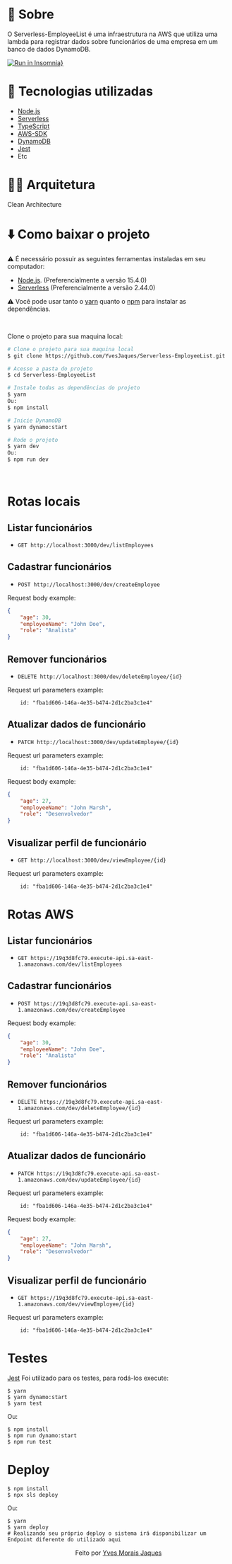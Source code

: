 # :memo: Sobre

 O Serverless-EmployeeList é uma infraestrutura na AWS que utiliza uma lambda para registrar dados sobre funcionários de uma empresa em um banco de dados DynamoDB.

[![Run in Insomnia}](https://insomnia.rest/images/run.svg)](https://insomnia.rest/run/?label=Serverless-EmployeeList&uri=https%3A%2F%2Fraw.githubusercontent.com%2FYvesJaques%2FServerless-EmployeeList%2Fmain%2FEmployee_list_Insomnia_2021-07-17.json)

# :wrench: Tecnologias utilizadas

- [Node.js](https://nodejs.org/en/)
- [Serverless](https://www.serverless.com)
- [TypeScript](https://www.typescriptlang.org/)
- [AWS-SDK](https://docs.aws.amazon.com/sdk-for-javascript/index.html)
- [DynamoDB](https://aws.amazon.com/pt/dynamodb/)
- [Jest](https://jestjs.io)
- Etc

# :construction_worker_man: Arquitetura

Clean Architecture

# :arrow_down: Como baixar o projeto

⚠ É necessário possuir as seguintes ferramentas instaladas em seu computador:
- [Node.js](https://nodejs.org/en/). (Preferencialmente a versão 15.4.0)
- [Serverless](https://www.serverless.com) (Preferencialmente a versão 2.44.0)

⚠ Você pode usar tanto o [yarn](https://yarnpkg.com/) quanto o [npm]() para instalar as dependências.


<br />

Clone o projeto para sua maquina local:
```bash
# Clone o projeto para sua maquina local
$ git clone https://github.com/YvesJaques/Serverless-EmployeeList.git

# Acesse a pasta do projeto
$ cd Serverless-EmployeeList

# Instale todas as dependências do projeto
$ yarn
Ou:
$ npm install

# Inicie DynamoDB
$ yarn dynamo:start

# Rode o projeto
$ yarn dev
Ou:
$ npm run dev
```
<br />

# Rotas locais
## Listar funcionários
* `GET http://localhost:3000/dev/listEmployees`
## Cadastrar funcionários
* `POST http://localhost:3000/dev/createEmployee`

Request body example:
```json
{	
	"age": 30,
	"employeeName": "John Doe",
	"role": "Analista"
}
```
## Remover funcionários
* `DELETE http://localhost:3000/dev/deleteEmployee/{id}`
  
Request url parameters example:
```
    id: "fba1d606-146a-4e35-b474-2d1c2ba3c1e4"  
```
## Atualizar dados de funcionário
* `PATCH http://localhost:3000/dev/updateEmployee/{id}`

Request url parameters example:
```
    id: "fba1d606-146a-4e35-b474-2d1c2ba3c1e4"
```
Request body example:
```json
{	
	"age": 27,
	"employeeName": "John Marsh",
	"role": "Desenvolvedor"
}
```
## Visualizar perfil de funcionário
* `GET http://localhost:3000/dev/viewEmployee/{id}`
  
Request url parameters example:
```
    id: "fba1d606-146a-4e35-b474-2d1c2ba3c1e4"  
```

# Rotas AWS
## Listar funcionários
* `GET https://19q3d8fc79.execute-api.sa-east-1.amazonaws.com/dev/listEmployees`
## Cadastrar funcionários
* `POST https://19q3d8fc79.execute-api.sa-east-1.amazonaws.com/dev/createEmployee`

Request body example:
```json
{	
	"age": 30,
	"employeeName": "John Doe",
	"role": "Analista"
}
```
## Remover funcionários
* `DELETE https://19q3d8fc79.execute-api.sa-east-1.amazonaws.com/dev/deleteEmployee/{id}`
  
Request url parameters example:
```
    id: "fba1d606-146a-4e35-b474-2d1c2ba3c1e4"  
```
## Atualizar dados de funcionário
* `PATCH https://19q3d8fc79.execute-api.sa-east-1.amazonaws.com/dev/updateEmployee/{id}`

Request url parameters example:
```
    id: "fba1d606-146a-4e35-b474-2d1c2ba3c1e4"
```
Request body example:
```json
{	
	"age": 27,
	"employeeName": "John Marsh",
	"role": "Desenvolvedor"
}
```
## Visualizar perfil de funcionário
* `GET https://19q3d8fc79.execute-api.sa-east-1.amazonaws.com/dev/viewEmployee/{id}`
  
Request url parameters example:
```
    id: "fba1d606-146a-4e35-b474-2d1c2ba3c1e4"  
```

# Testes
[Jest](https://jestjs.io/) Foi utilizado para os testes, para rodá-los execute:
```
$ yarn
$ yarn dynamo:start
$ yarn test
```
Ou:
```
$ npm install
$ npm run dynamo:start
$ npm run test
```

# Deploy
```
$ npm install
$ npx sls deploy
```
Ou:
``` 
$ yarn
$ yarn deploy
# Realizando seu próprio deploy o sistema irá disponibilizar um Endpoint diferente do utilizado aqui
```

<p align="center">Feito por <a href="https://www.linkedin.com/in/yves-morais-jaques/" target="_blank">Yves Morais Jaques</a></p>